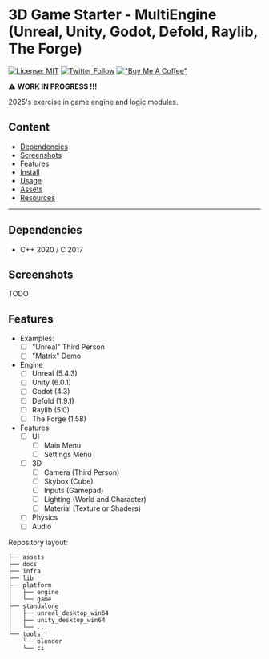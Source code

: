 # 3D Game Starter - MultiEngine (Unreal, Unity, Godot, Defold, Raylib, The Forge)

[![License: MIT](https://img.shields.io/badge/License-MIT-yellow.svg)](https://opensource.org/licenses/MIT)
[![Twitter Follow](https://img.shields.io/twitter/follow/Damien_Fremont?style=social)](https://twitter.com/Damien_Fremont)
[!["Buy Me A Coffee"](./docs/README/buymeacoffee-20.png)](https://www.buymeacoffee.com/damienfremont)

:warning: **WORK IN PROGRESS !!!**

2025's exercise in game engine and logic modules.

## Content

  - [Dependencies](#dependencies)
  - [Screenshots](#screenshots)
  - [Features](#features)
  - [Install](#install)
  - [Usage](#usage)
  - [Assets](#assets)
  - [Resources](#resources)

---------------------------------------

## Dependencies

- C++ 2020 / C 2017

## Screenshots

TODO

## Features

- Examples:
  - [ ] "Unreal" Third Person
  - [ ] "Matrix" Demo
- Engine
  - [ ] Unreal (5.4.3)
  - [ ] Unity (6.0.1)
  - [ ] Godot (4.3)
  - [ ] Defold (1.9.1)
  - [ ] Raylib (5.0)
  - [ ] The Forge (1.58)
- Features
  - [ ] UI
    - [ ] Main Menu
    - [ ] Settings Menu
  - [ ] 3D
    - [ ] Camera (Third Person)
    - [ ] Skybox (Cube)
    - [ ] Inputs (Gamepad)
    - [ ] Lighting (World and Character)
    - [ ] Material (Texture or Shaders)
  - [ ] Physics
  - [ ] Audio

Repository layout:
```
├── assets
├── docs
├── infra
├── lib
├── platform
│   ├── engine
│   └── game
├── standalone
│   ├── unreal_desktop_win64
│   ├── unity_desktop_win64
│   └── ...
└── tools
    └── blender
    └── ci
```

